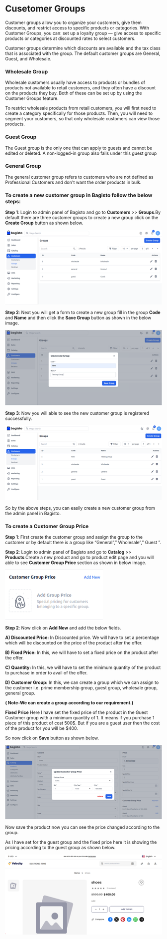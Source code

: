 # Cusetomer Groups

Customer groups allow you to organize your customers, give them discounts, and restrict access to specific products or categories. With Customer Groups, you can: set up a loyalty group — give access to specific products or categories at discounted rates to select customers.

Customer groups determine which discounts are available and the tax class that is associated with the group. The default customer groups are General, Guest, and Wholesale.

### Wholesale Group

Wholesale customers usually have access to products or bundles of products not available to retail customers, and they often have a discount on the products they buy. Both of these can be set up by using the Customer Groups feature.

To restrict wholesale products from retail customers, you will first need to create a category specifically for those products. Then, you will need to segment your customers, so that only wholesale customers can view those products.

### Guest Group 

The Guest group is the only one that can apply to guests and cannot be edited or deleted. A non-logged-in group also falls under this guest group

### General Group 

The general customer group refers to customers who are not defined as Professional Customers and don't want the order products in bulk.

### To create a new customer group in Bagisto follow the below steps:

**Step 1**: Login to admin panel of Bagisto and go to **Customers** >> **Groups**.By default there are three customer groups to create a new group click on the **Create Group** button as shown below. 

 ![Group](../../assets/2.0/images/customer/createGroup.png)

**Step 2**: Next you will get a form to create a new group fill in the group **Code** and **Name** and then click the **Save Group** button as shown in the below image.

 ![Group](../../assets/2.0/images/customer/newGroup.png)

**Step 3**: Now you will able to see the new customer group is registered successfully.

 ![Group Grid](../../assets/2.0/images/customer/groupGrid.png)

So by the above steps, you can easily create a new customer group from the admin panel in Bagisto. 

### To create a Customer Group Price

**Step 1**: First create the customer group and assign the group to the customer or by default there is a group like “General”,” Wholesale”,” Guest ”.

**Step 2**: Login to admin panel of Bagisto and go to **Catalog** >> **Products**.Create a new product and go to product edit page and you will able to see **Customer Group Price** section as shown in below image.

 ![Customer Price](../../assets/2.0/images/customer/customerPrice.png)

**Step 2**: Now click on **Add New** and add the below fields.
 
**A) Discounted Price:** In Discounted price. We will have to set a percentage which will be discounted on the price of the product after the offer.

**B) Fixed Price:** In this, we will have to set a fixed price on the product after the offer.

**C) Quantity:** In this, we will have to set the minimum quantity of the product to purchase in order to avail of the offer.

**D) Customer Group:** In this, we can create a group which we can assign to the customer i.e. prime membership group,  guest group, wholesale group, general group.

**( Note-We can create a group according to our requirement.)**

**Fixed Price**
Here I have set the fixed price of the product in the Guest Customer group with a minimum quantity of 1. It means if you purchase 1 piece of this product of cost 500$. But if you are a guest user then the cost of the product for you will be $400.

So now click on **Save** button as shown below.

 ![Customer Group Price](../../assets/2.0/images/customer/groupPrice.png) 

Now save the product now you can see the price changed according to the group.

As I have set for the guest group and the fixed price here it is showing the pricing according to the guest group as shown below. 

 ![Group Price Output](../../assets/2.0/images/customer/priceOutput.png) 